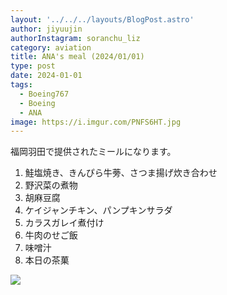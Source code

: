 ```yaml
---
layout: '../../../layouts/BlogPost.astro'
author: jiyuujin
authorInstagram: soranchu_liz
category: aviation
title: ANA's meal (2024/01/01)
type: post
date: 2024-01-01
tags:
  - Boeing767
  - Boeing
  - ANA
image: https://i.imgur.com/PNFS6HT.jpg
---
```


福岡羽田で提供されたミールになります。

1. 鮭塩焼き、きんぴら牛蒡、さつま揚げ炊き合わせ
2. 野沢菜の煮物
3. 胡麻豆腐
4. ケイジャンチキン、パンプキンサラダ
5. カラスガレイ煮付け
6. 牛肉のせご飯
7. 味噌汁
8. 本日の茶菓

![](/assets/img/20240101/kinaishoku.JPG)
